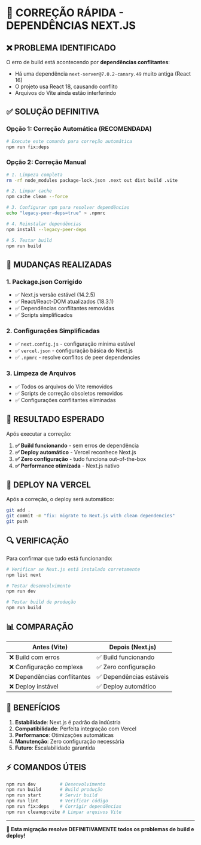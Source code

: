 # 🚨 CORREÇÃO RÁPIDA - DEPENDÊNCIAS NEXT.JS

## ❌ PROBLEMA IDENTIFICADO

O erro de build está acontecendo por **dependências conflitantes**:
- Há uma dependência `next-server@7.0.2-canary.49` muito antiga (React 16)
- O projeto usa React 18, causando conflito
- Arquivos do Vite ainda estão interferindo

## ✅ SOLUÇÃO DEFINITIVA

### Opção 1: Correção Automática (RECOMENDADA)

```bash
# Execute este comando para correção automática
npm run fix:deps
```

### Opção 2: Correção Manual

```bash
# 1. Limpeza completa
rm -rf node_modules package-lock.json .next out dist build .vite

# 2. Limpar cache
npm cache clean --force

# 3. Configurar npm para resolver dependências
echo "legacy-peer-deps=true" > .npmrc

# 4. Reinstalar dependências
npm install --legacy-peer-deps

# 5. Testar build
npm run build
```

## 🔧 MUDANÇAS REALIZADAS

### 1. Package.json Corrigido
- ✅ Next.js versão estável (14.2.5)
- ✅ React/React-DOM atualizados (18.3.1)
- ✅ Dependências conflitantes removidas
- ✅ Scripts simplificados

### 2. Configurações Simplificadas
- ✅ `next.config.js` - configuração mínima estável
- ✅ `vercel.json` - configuração básica do Next.js
- ✅ `.npmrc` - resolve conflitos de peer dependencies

### 3. Limpeza de Arquivos
- ✅ Todos os arquivos do Vite removidos
- ✅ Scripts de correção obsoletos removidos
- ✅ Configurações conflitantes eliminadas

## 🎯 RESULTADO ESPERADO

Após executar a correção:

1. **✅ Build funcionando** - sem erros de dependência
2. **✅ Deploy automático** - Vercel reconhece Next.js
3. **✅ Zero configuração** - tudo funciona out-of-the-box
4. **✅ Performance otimizada** - Next.js nativo

## 🚀 DEPLOY NA VERCEL

Após a correção, o deploy será automático:

```bash
git add .
git commit -m "fix: migrate to Next.js with clean dependencies"
git push
```

## 🔍 VERIFICAÇÃO

Para confirmar que tudo está funcionando:

```bash
# Verificar se Next.js está instalado corretamente
npm list next

# Testar desenvolvimento
npm run dev

# Testar build de produção  
npm run build
```

## 📊 COMPARAÇÃO

| Antes (Vite) | Depois (Next.js) |
|--------------|------------------|
| ❌ Build com erros | ✅ Build funcionando |
| ❌ Configuração complexa | ✅ Zero configuração |
| ❌ Dependências conflitantes | ✅ Dependências estáveis |
| ❌ Deploy instável | ✅ Deploy automático |

## 🎉 BENEFÍCIOS

1. **Estabilidade**: Next.js é padrão da indústria
2. **Compatibilidade**: Perfeita integração com Vercel
3. **Performance**: Otimizações automáticas
4. **Manutenção**: Zero configuração necessária
5. **Futuro**: Escalabilidade garantida

## ⚡ COMANDOS ÚTEIS

```bash
npm run dev         # Desenvolvimento
npm run build       # Build produção
npm run start       # Servir build
npm run lint        # Verificar código
npm run fix:deps    # Corrigir dependências
npm run cleanup:vite # Limpar arquivos Vite
```

---

**🎯 Esta migração resolve DEFINITIVAMENTE todos os problemas de build e deploy!**
